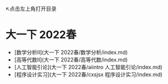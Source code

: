 ↖点击左上角打开目录

# 大一下 2022春

* [数学分析II](大一下 2022春/数学分析/index.md)
* [高等代数II](大一下 2022春/高等代数/index.md)
* [人工智能引论](大一下 2022春/aiintro 人工智能引论/index.md)
* [程序设计实习](大一下 2022春/cxsjsx 程序设计实习/index.md)